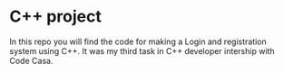 
# C++ project
In this repo you will find the code for making a Login and registration system using C++.
It was my third task in C++ developer intership with Code Casa.
